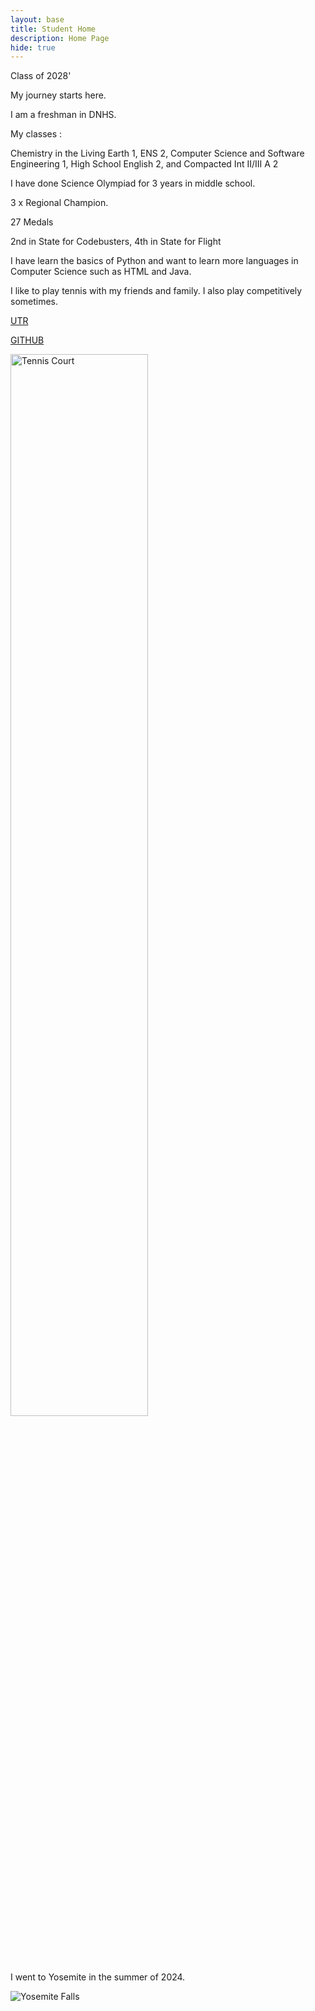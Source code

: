 ```yaml
---
layout: base
title: Student Home 
description: Home Page
hide: true
---
```

Class of 2028'

My journey starts here.
 

I am a freshman in DNHS. 

My classes :

Chemistry in the Living Earth 1, ENS 2, Computer Science and Software Engineering 1, High School English 2, and Compacted Int II/III A 2

I have done Science Olympiad for 3 years in middle school.

3 x Regional Champion. 

27 Medals

2nd in State for Codebusters, 4th in State for Flight 

I have learn the basics of Python and want to learn more languages in Computer Science such as HTML and Java. 

I like to play tennis with my friends and family. I also play competitively sometimes.
 
[UTR](https://app.utrsports.net/profiles/4859895)

[GITHUB](https://github.com/Ruhaan-Bansal)

<img src="https://www.tenniscanada.com/wp-content/uploads/2020/02/stock-ball-racquet.jpg" alt="Tennis Court" style="width: 66%; height: 66%;">

I went to Yosemite in the summer of 2024.

<img src="https://www.moon.com/wp-content/uploads/2017/07/CA_YosemiteFalls_Maridav-iStock-91716848.jpg" alt="Yosemite Falls" style="width:33 %: height: 33%,">